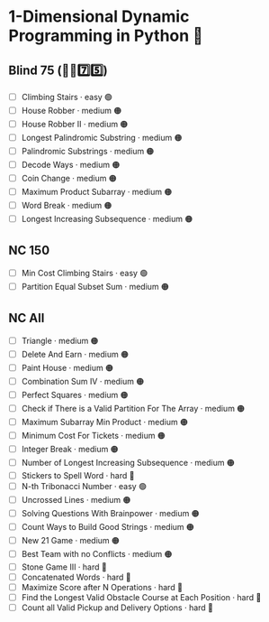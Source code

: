 # 1-Dimensional Dynamic Programming in Python 🐍

## Blind 75 (🧑‍🦯7️⃣5️⃣)
- [ ] Climbing Stairs · easy 🟢 
- [ ] House Robber · medium 🟠
- [ ] House Robber II · medium 🟠
- [ ] Longest Palindromic Substring · medium 🟠
- [ ] Palindromic Substrings · medium 🟠
- [ ] Decode Ways · medium 🟠
- [ ] Coin Change · medium 🟠
- [ ] Maximum Product Subarray · medium 🟠
- [ ] Word Break · medium 🟠
- [ ] Longest Increasing Subsequence · medium 🟠

## NC 150
- [ ] Min Cost Climbing Stairs · easy 🟢
- [ ] Partition Equal Subset Sum · medium 🟠

## NC All
- [ ] Triangle · medium 🟠
- [ ] Delete And Earn · medium 🟠
- [ ] Paint House · medium 🟠
- [ ] Combination Sum IV · medium 🟠
- [ ] Perfect Squares · medium 🟠
- [ ] Check if There is a Valid Partition For The Array · medium 🟠
- [ ] Maximum Subarray Min Product · medium 🟠
- [ ] Minimum Cost For Tickets · medium 🟠
- [ ] Integer Break · medium 🟠
- [ ] Number of Longest Increasing Subsequence · medium 🟠
- [ ] Stickers to Spell Word · hard 🔴
- [ ] N-th Tribonacci Number · easy 🟢
- [ ] Uncrossed Lines · medium 🟠
- [ ] Solving Questions With Brainpower · medium 🟠
- [ ] Count Ways to Build Good Strings · medium 🟠
- [ ] New 21 Game · medium 🟠
- [ ] Best Team with no Conflicts · medium 🟠
- [ ] Stone Game III · hard 🔴
- [ ] Concatenated Words · hard 🔴
- [ ] Maximize Score after N Operations · hard 🔴
- [ ] Find the Longest Valid Obstacle Course at Each Position · hard 🔴
- [ ] Count all Valid Pickup and Delivery Options · hard 🔴